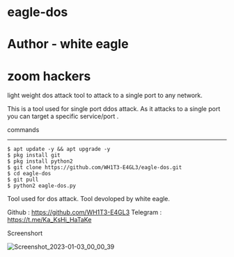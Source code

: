 # eagle-dos
# Author - white eagle
# zoom hackers

light weight dos attack tool to attack to a single port to any network.


This is a  tool used for single port ddos attack. As  it attacks to a single port you can target a specific service/port .

commands
_______________
	$ apt update -y && apt upgrade -y
	$ pkg install git
	$ pkg install python2
	$ git clone https://github.com/WH1T3-E4GL3/eagle-dos.git
	$ cd eagle-dos
	$ git pull
	$ python2 eagle-dos.py
 


Tool used for dos attack.
Tool devoloped by white eagle.

Github   : https://github.com/WH1T3-E4GL3
Telegram : https://t.me/Ka_KsHi_HaTaKe
	
Screenshort
	

![Screenshot_2023-01-03_00_00_39](https://user-images.githubusercontent.com/118425907/210303061-327641e9-03f3-497f-a24b-cb7ecc01a991.png)
